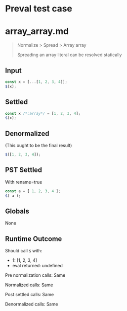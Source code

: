 # Preval test case

# array_array.md

> Normalize > Spread > Array array
>
> Spreading an array literal can be resolved statically

## Input

`````js filename=intro
const x = [...[1, 2, 3, 4]];
$(x);
`````


## Settled


`````js filename=intro
const x /*:array*/ = [1, 2, 3, 4];
$(x);
`````


## Denormalized
(This ought to be the final result)

`````js filename=intro
$([1, 2, 3, 4]);
`````


## PST Settled
With rename=true

`````js filename=intro
const a = [ 1, 2, 3, 4 ];
$( a );
`````


## Globals


None


## Runtime Outcome


Should call `$` with:
 - 1: [1, 2, 3, 4]
 - eval returned: undefined

Pre normalization calls: Same

Normalized calls: Same

Post settled calls: Same

Denormalized calls: Same
